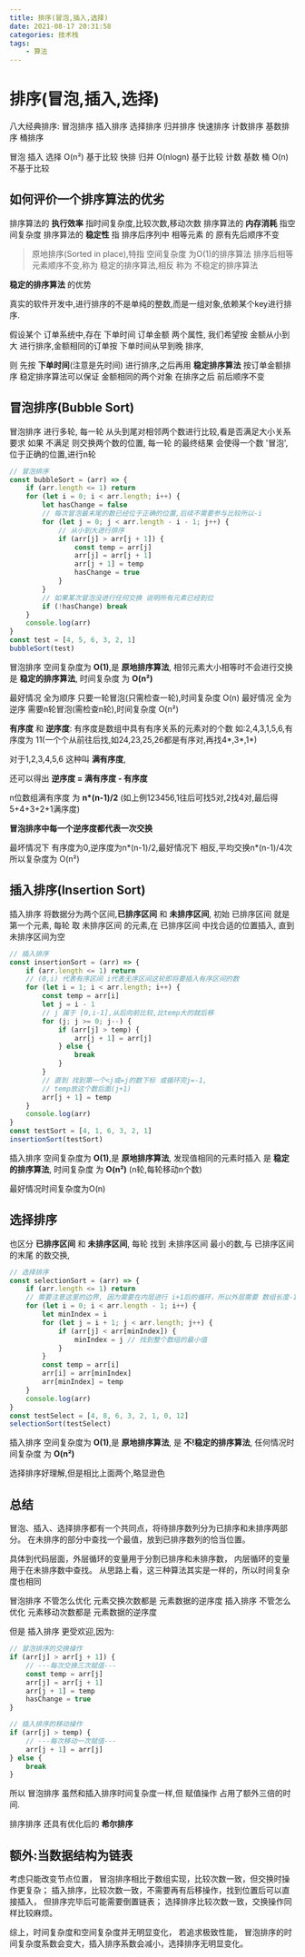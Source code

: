 ```yaml
---
title: 排序(冒泡,插入,选择)
date: 2021-08-17 20:31:58
categories: 技术栈
tags: 
    - 算法
---
```


# 排序(冒泡,插入,选择)

八大经典排序:
冒泡排序 插入排序 选择排序 归并排序 快速排序 计数排序 基数排序 桶排序

冒泡 插入 选择    O(n²)    基于比较
  快排 归并     O(nlogn)   基于比较
计数 基数 桶      O(n)    不基于比较       

## 如何评价一个排序算法的优劣

排序算法的 __执行效率__ 指时间复杂度,比较次数,移动次数
排序算法的 __内存消耗__ 指空间复杂度
排序算法的 __稳定性__ 指 排序后序列中 相等元素 的 原有先后顺序不变

> 原地排序(Sorted in place),特指 空间复杂度 为O(1)的排序算法
> 排序后相等元素顺序不变,称为 稳定的排序算法,相反 称为 不稳定的排序算法

__稳定的排序算法__ 的优势

真实的软件开发中,进行排序的不是单纯的整数,而是一组对象,依赖某个key进行排序.

假设某个 订单系统中,存在 下单时间 订单金额 两个属性,
我们希望按 金额从小到大 进行排序,金额相同的订单按 下单时间从早到晚 排序,

则 先按 __下单时间__(注意是先时间) 进行排序,之后再用 __稳定排序算法__ 按订单金额排序
稳定排序算法可以保证 金额相同的两个对象 在排序之后 前后顺序不变

## 冒泡排序(Bubble Sort)

冒泡排序 进行多轮,
每一轮 从头到尾对相邻两个数进行比较,看是否满足大小关系要求
如果 不满足 则交换两个数的位置,
每一轮 的最终结果 会使得一个数 '冒泡',位于正确的位置,进行n轮
```js
// 冒泡排序
const bubbleSort = (arr) => {
    if (arr.length <= 1) return
    for (let i = 0; i < arr.length; i++) {
        let hasChange = false
        // 每次冒泡最末尾的数已经位于正确的位置,后续不需要参与比较所以-i
        for (let j = 0; j < arr.length - i - 1; j++) {
            // 从小到大进行排序
            if (arr[j] > arr[j + 1]) {
                const temp = arr[j]
                arr[j] = arr[j + 1]
                arr[j + 1] = temp
                hasChange = true
            }
        }
        // 如果某次冒泡没进行任何交换 说明所有元素已经到位
        if (!hasChange) break
    }
    console.log(arr)
}
const test = [4, 5, 6, 3, 2, 1]
bubbleSort(test)
```

冒泡排序 空间复杂度为 __O(1)__,是 __原地排序算法__,
相邻元素大小相等时不会进行交换 是 __稳定的排序算法__,
时间复杂度 为 __O(n²)__

最好情况 全为顺序 只要一轮冒泡(只需检查一轮),时间复杂度 O(n)
最好情况 全为逆序 需要n轮冒泡(需检查n轮),时间复杂度 O(n²)


__有序度__ 和 __逆序度__:
有序度是数组中具有有序关系的元素对的个数
如:2,4,3,1,5,6,有序度为 11(一个个从前往后找,如24,23,25,26都是有序对,再找4*,3*,1*)

对于1,2,3,4,5,6 这种叫 __满有序度__,

还可以得出 __逆序度 = 满有序度 - 有序度__

n位数组满有序度 为 __n*(n-1)/2__
(如上例123456,1往后可找5对,2找4对,最后得5+4+3+2+1满序度)

__冒泡排序中每一个逆序度都代表一次交换__

最坏情况下 有序度为0,逆序度为n*(n-1)/2,最好情况下 相反,平均交换n*(n-1)/4次
所以复杂度为 O(n²)

## 插入排序(Insertion Sort)

插入排序 将数据分为两个区间,__已排序区间__ 和 __未排序区间__,
初始 已排序区间 就是第一个元素,
每轮 取 未排序区间 的元素,在 已排序区间 中找合适的位置插入,
直到 未排序区间为空
```js
// 插入排序
const insertionSort = (arr) => {
    if (arr.length <= 1) return
    // (0,i) 代表有序区间 i代表无序区间这轮即将要插入有序区间的数
    for (let i = 1; i < arr.length; i++) {
        const temp = arr[i]
        let j = i - 1
        // j 属于 [0,i-1],从后向前比较,比temp大的就后移
        for (j; j >= 0; j--) {
            if (arr[j] > temp) {
                arr[j + 1] = arr[j]
            } else {
                break
            }
        }
        // 直到 找到第一个<j或=j的数下标 或循环完j=-1,
        // temp放这个数后面(j+1)
        arr[j + 1] = temp
    }
    console.log(arr)
}
const testSort = [4, 1, 6, 3, 2, 1]
insertionSort(testSort)
```

插入排序 空间复杂度为 __O(1)__,是 __原地排序算法__,
发现值相同的元素时插入 是 __稳定的排序算法__,
时间复杂度 为 __O(n²)__ (n轮,每轮移动n个数)

最好情况时间复杂度为O(n)

## 选择排序

也区分 __已排序区间__ 和 __未排序区间__,
每轮 找到 未排序区间 最小的数,与 已排序区间的末尾 的数交换,

```js
// 选择排序
const selectionSort = (arr) => {
    if (arr.length <= 1) return
    // 需要注意这里的边界, 因为需要在内层进行 i+1后的循环，所以外层需要 数组长度-1
    for (let i = 0; i < arr.length - 1; i++) {
        let minIndex = i
        for (let j = i + 1; j < arr.length; j++) {
            if (arr[j] < arr[minIndex]) {
                minIndex = j // 找到整个数组的最小值
            }
        }
        const temp = arr[i]
        arr[i] = arr[minIndex]
        arr[minIndex] = temp
    }
    console.log(arr)
}
const testSelect = [4, 8, 6, 3, 2, 1, 0, 12]
selectionSort(testSelect)
```

插入排序 空间复杂度为 __O(1)__,是 __原地排序算法__,
是 __不!稳定的排序算法__,
任何情况时间复杂度 为 __O(n²)__

选择排序好理解,但是相比上面两个,略显逊色
## 总结

冒泡、插入、选择排序都有一个共同点，将待排序数列分为已排序和未排序两部分。
在未排序的部分中查找一个最值，放到已排序数列的恰当位置。

具体到代码层面，外层循环的变量用于分割已排序和未排序数，
内层循环的变量用于在未排序数中查找。
从思路上看，这三种算法其实是一样的，所以时间复杂度也相同

冒泡排序 不管怎么优化 元素交换次数都是 元素数据的逆序度
插入排序 不管怎么优化 元素移动次数都是 元素数据的逆序度

但是 插入排序 更受欢迎,因为:
```js
// 冒泡排序的交换操作
if (arr[j] > arr[j + 1]) {
    // ---每次交换三次赋值---
    const temp = arr[j]
    arr[j] = arr[j + 1]
    arr[j + 1] = temp
    hasChange = true
}

// 插入排序的移动操作
if (arr[j] > temp) {
    // ---每次移动一次赋值---
    arr[j + 1] = arr[j]
} else {
    break
}
```

所以 冒泡排序 虽然和插入排序时间复杂度一样,但 赋值操作 占用了额外三倍的时间.

排序排序 还具有优化后的 __希尔排序__

## 额外:当数据结构为链表

考虑只能改变节点位置，
冒泡排序相比于数组实现，比较次数一致，但交换时操作更复杂；
插入排序，比较次数一致，不需要再有后移操作，找到位置后可以直接插入，
但排序完毕后可能需要倒置链表；
选择排序比较次数一致，交换操作同样比较麻烦。

综上，时间复杂度和空间复杂度并无明显变化，
若追求极致性能，
冒泡排序的时间复杂度系数会变大，插入排序系数会减小，选择排序无明显变化。